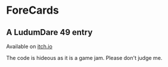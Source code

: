 # ForeCards
## A LudumDare 49 entry
Available on [itch.io](https://kubulambula.itch.io/forecards)

The code is hideous as it is a game jam. Please don't judge me.
